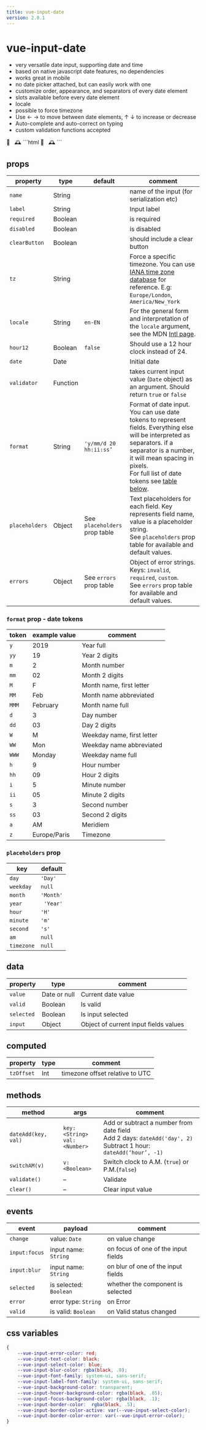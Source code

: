 ```yaml
---
title: vue-input-date
version: 2.0.1
---
```


# vue-input-date
<Badge :text="$page.frontmatter.version"/>

- very versatile date input, supporting date and time
- based on native javascript date features, no dependencies
- works great in mobile
- no date picker attached, but can easily work with one
- customize order, appearance, and separators of every date element
- slots available before every date element
- locale
- possible to force timezone
- Use ← → to move between date elements, ↑ ↓ to increase or decrease
- Auto-complete and auto-correct on typing
- custom validation functions accepted

<vp-holder>
<vue-input-date label="Default date input:"/>
<vue-input-date label="With validator (>= today)" required clear-button format="d/m/y" :validator="(d) => new Date(d).setHours(0,0,0,0) >= new Date().setHours(0,0,0,0)"/>
<vue-input-date label="Timezone, Slots for year and hour, clear button" clear-button format="y/MM/d hh:ii a 5 z" hour12><span class="date label" slot="year">📆</span><span class="date label" slot="hour">   🕰</span></vue-input-date>
<vue-input-date label="Russian Locale:" locale="ru-RU" format="y/MMM/d"/>
<vue-input-date label="Force timezone:" clear-button format="y/MM/d 20 hh:ii a 20 z" hour12 tz="Europe/Madrid" />
<vue-input-date label="12H clock:" format="hh:ii a" hour12 />
<vue-input-date label="With weekday:" format="y/MMM/d 📆 WWW"/>
<vue-input-date label="No initial input:" :date="null" />
```html
<vue-input-date label="Default date input:"/>
<vue-input-date label="With validator (>= today)" required clear-button format="m/d/y" :validator="(d) => new Date(d).setHours(0,0,0,0) >= new Date().setHours(0,0,0,0)"/>
<vue-input-date label="Timezone, Slots for year and hour, clear button" clear-button format="y/MM/d hh:ii a 5 z" hour12><span slot="year">📆</span><span slot="hour">   🕰</span></vue-input-date>
<vue-input-date label="Russian Locale:" locale="ru-RU" format="y/MMM/d"/>
<vue-input-date label="Force timezone:" clear-button format="y/MM/d 20 hh:ii a 20 z" hour12 tz="Europe/Madrid" />
<vue-input-date label="12H clock:" format="hh:ii a" hour12 />
<vue-input-date label="With weekday:" format="y/MMM/d  📆 WWW"/>
<vue-input-date label="No initial input:" :date="null" />
```
</vp-holder>

## props

| property       | type     | default                       | comment                                                      |
| -------------- | -------- | ----------------------------- | ------------------------------------------------------------ |
| `name`         | String   |                               | name of the input (for serialization etc)                    |
| `label`        | String   |                               | Input label                                                  |
| `required`     | Boolean  |                               | is required                                                  |
| `disabled`     | Boolean  |                               | is disabled                                                  |
| `clearButton`  | Boolean  |                               | should include a clear button                                |
| `tz`           | String   |                               | Force a specific timezone. You can use [IANA time zone database](https://www.iana.org/time-zones) for reference. E.g: `Europe/London`, `America/New_York` |
| `locale`       | String   | `en-EN`                       | For the general form and interpretation of the `locale` argument, see the MDN [Intl page](https://developer.mozilla.org/en-US/docs/Web/JavaScript/Reference/Global_Objects/Intl#Locale_identification_and_negotiation). |
| `hour12`       | Boolean  | `false`                       | Should use a 12 hour clock instead of 24.                    |
| `date`         | Date     |                               | Initial date                                                 |
| `validator`    | Function |                               | takes current input value (`Date` object) as an argument. Should return `true` or `false` |
| `format`       | String   | `'y/mm/d 20 hh:ii:ss’`        | Format of date input. You can use date tokens to represent fields. Everything else will be interpreted as separators. if a separator is a number, it will mean spacing in pixels.<br />For full list of date tokens see [table below](#format-prop-date-tokens). |
| `placeholders` | Object   | See `placeholders` prop table | Text placeholders for each field. Key represents field name, value is a placeholder string. <br />See `placeholders` prop table for available and default values. |
| `errors`       | Object   | See `errors` prop table       | Object of error strings. Keys: `invalid`, `required`, `custom`.<br /> See `errors` prop table for available and default values. |

### `format` prop - date tokens

| token | example value | comment                    |
| ----- | ------------- | -------------------------- |
| `y`   | 2019          | Year full                  |
| `yy`  | 19            | Year 2 digits              |
| `m`   | 2             | Month number               |
| `mm`  | 02            | Month 2 digits             |
| `M`   | F             | Month name, first letter   |
| `MM`  | Feb           | Month name abbreviated     |
| `MMM` | February      | Month name full            |
| `d`   | 3             | Day number                 |
| `dd`  | 03            | Day 2 digits               |
| `W`   | M             | Weekday name, first letter |
| `WW`  | Mon           | Weekday name abbreviated   |
| `WWW` | Monday        | Weekday name full          |
| `h`   | 9             | Hour number                |
| `hh`  | 09            | Hour 2 digits              |
| `i`   | 5             | Minute number              |
| `ii`  | 05            | Minute 2 digits            |
| `s`   | 3             | Second number              |
| `ss`  | 03            | Second 2 digits            |
| `a`   | AM            | Meridiem                   |
| `z`   | Europe/Paris  | Timezone                   |

### `placeholders` prop

| key        | default   |
| ---------- | --------- |
| `day`      | `'Day'`   |
| `weekday`  | `null`    |
| `month`    | `'Month'` |
| `year`     | ` 'Year'` |
| `hour`     | `'H'`     |
| `minute`   | `'m'`     |
| `second`   | `'s'`     |
| `am`       | `null`    |
| `timezone` | `null`    |



## data

| property   | type         | comment                               |
| ---------- | ------------ | ------------------------------------- |
| `value`    | Date or null | Current date value                    |
| `valid`    | Boolean      | Is valid                              |
| `selected` | Boolean      | Is input selected                     |
| `input`    | Object       | Object of current input fields values |

## computed

| property   | type | comment                         |
| ---------- | ---- | ------------------------------- |
| `tzOffset` | Int  | timezone offset relative to UTC |

## methods

| method              | args                                | comment                                                      |
| ------------------- | ----------------------------------- | ------------------------------------------------------------ |
| `dateAdd(key, val)` | `key:<String>` <br />`val:<Number>` | Add or subtract a number from date field<br />Add 2 days: `dateAdd('day', 2)` <br />Subtract 1 hour: `dateAdd(‘hour’, -1)` |
| `switchAM(v)`       | `v: <Boolean>`                      | Switch clock to A.M. (`true`) or P.M.(`false`)               |
| `validate()`        | –                                   | Validate                                                     |
| `clear()`           | –                                   | Clear input value                                            |

## events

| event         | payload                | comment                             |
| ------------- | ---------------------- | ----------------------------------- |
| `change`      | value: `Date`          | on value change                     |
| `input:focus` | input name: `String`   | on focus of one of the input fields |
| `input:blur`  | input name: `String`   | on blur of one of the input fields  |
| `selected`    | is selected: `Boolean` | whether the component is selected   |
| `error`       | error type: `String`   | on Error                            |
| `valid`       | is valid: `Boolean`    | on Valid status changed             |

## css variables

```css
{
 	--vue-input-error-color: red;
	--vue-input-text-color: black;
	--vue-input-select-color: blue;
	--vue-input-blur-color: rgba(black, .8);
	--vue-input-font-family: system-ui, sans-serif;
	--vue-input-label-font-family: system-ui, sans-serif;
	--vue-input-background-color: transparent;
	--vue-input-hover-background-color: rgba(black, .05);
	--vue-input-focus-background-color: rgba(black, .1);
	--vue-input-border-color:  rgba(black, .5);
	--vue-input-border-color-active: var(--vue-input-select-color);
	--vue-input-border-color-error: var(--vue-input-error-color);
}
```


